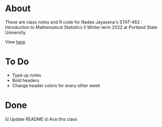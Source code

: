 # About 
These are class notes and R code for Nadee Jayasena's STAT-462 : Introduction to Mathematical Statistics II Winter term 2022 at Portland State University.

View [here](https://rbolt13.github.io/stat462/)

# To Do 
* Type up notes
* Bold headers
* Change header colors for every other week 

# Done 
☑️ Update README
☑️ Ace this class
